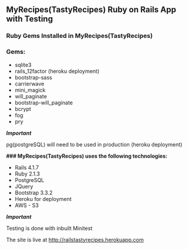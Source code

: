 ## **MyRecipes(TastyRecipes) Ruby on Rails App with Testing**

### Ruby Gems Installed in MyRecipes(TastyRecipes)
### Gems:

- sqlite3
- rails_12factor (heroku deployment)
- bootstrap-sass
- carrierwave
- mini_magick
- will_paginate
- bootstrap-will_paginate
- bcrypt
- fog
- pry


_**Important**_

pg(postgreSQL) will need to be used in production (heroku deployment)


**### MyRecipes(TastyRecipes) uses the following technologies:**

- Rails 4.1.7
- Ruby 2.1.3
- PostgreSQL
- JQuery
- Bootstrap 3.3.2
- Heroku for deployment
- AWS - S3



_**Important**_

Testing is done with inbuilt Minitest

The site is live at
http://railstastyrecipes.herokuapp.com
